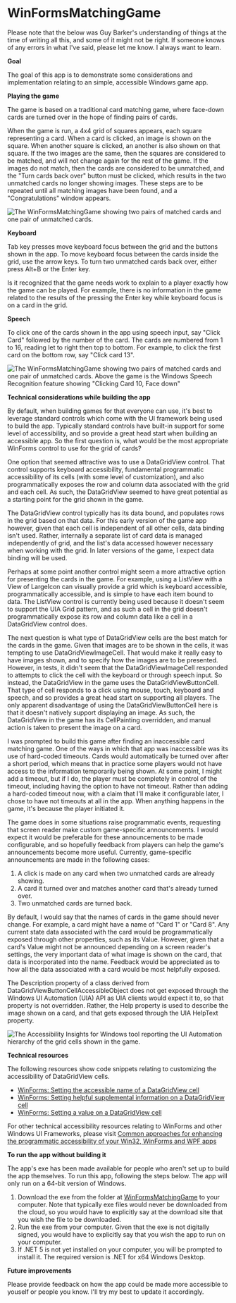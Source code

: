 # WinFormsMatchingGame

Please note that the below was Guy Barker's understanding of things at the time of writing all this, and some of it might not be right. If someone knows of any errors in what I've said, please let me know. I always want to learn.

**Goal**

The goal of this app is to demonstrate some considerations and implementation relating to an simple, accessible Windows game app.

**Playing the game**

The game is based on a traditional card matching game, where face-down cards are turned over in the hope of finding pairs of cards.

When the game is run, a 4x4 grid of squares appears, each square representing a card. When a card is clicked, an image is shown on the square. When another square is clicked, an another is also shown on that square. If the two images are the same, then the squares are considered to be matched, and will not change again for the rest of the game. If the images do not match, then the cards are considered to be unmatched, and the "Turn cards back over" button must be clicked, which results in the two unmatched cards no longer showing images. These steps are to be repeated until all matching images have been found, and a "Congratulations" window appears.

![The WinFormsMatchingGame showing two pairs of matched cards and one pair of unmatched cards.](WinFormsMatchingGame/AppScreenshots/WinFormsMatchingGameMismatch.png)

**Keyboard**

Tab key presses move keyboard focus between the grid and the buttons shown in the app. To move keyboard focus between the cards inside the grid, use the arrow keys. To turn two unmatched cards back over, either press Alt+B or the Enter key.

Is it recognized that the game needs work to explain to a player exactly how the game can be played. For example, there is no information in the game related to the results of the pressing the Enter key while keyboard focus is on a card in the grid.

**Speech**

To click one of the cards shown in the app using speech input, say "Click Card" followed by the number of the card. The cards are numbered from 1 to 16, reading let to right then top to bottom. For example, to click the first card on the bottom row, say "Click card 13".

![The WinFormsMatchingGame showing two pairs of matched cards and one pair of unmatched cards. Above the game is the Windows Speech Recognition feature showing "Clicking Card 10, Face down"](WinFormsMatchingGame/AppScreenshots/WinFormsMatchingGameSpeech.png)

**Technical considerations while building the app**

By default, when building games for that everyone can use, it's best to leverage standard controls which come with the UI framework being used to build the app. Typically standard controls have built-in support for some level of accessibility, and so provide a great head start when building an accessible app. So the first question is, what would be the most appropriate WinForms control to use for the grid of cards?

One option that seemed attractive was to use a DataGridView control. That control supports keyboard accessibility, fundamental programmatic accessibility of its cells (with some level of customization), and also programmatically exposes the row and column data associated with the grid and each cell. As such, the DataGridView seemed to have great potential as a starting point for the grid shown in the game. 

The DataGridView control typically has its data bound, and populates rows in the grid based on that data. For this early version of the game app however, given that each cell is independent of all other cells, data binding isn't used. Rather, internally a separate list of card data is managed independently of grid, and the list's data accessed however necessary when working with the grid. In later versions of the game, I expect data binding will be used.

Perhaps at some point another control might seem a more attractive option for presenting the cards in the game. For example, using a ListView with a View of LargeIcon can visually provide a grid which is keyboard accessible, programmatically accessible, and is simple to have each item bound to data. The ListView control is currently being used because it doesn't seem to support the UIA Grid pattern, and as such a cell in the grid doesn't programmatically expose its row and column data like a cell in a DataGridView control does.

The next question is what type of DataGridView cells are the best match for the cards in the game. Given that images are to be shown in the cells, it was tempting to use DataGridViewImageCell. That would make it really easy to have images shown, and to specify how the images are to be presented. However, in tests, it didn't seem that the DataGridViewImageCell responded to attempts to click the cell with the keyboard or through speech input. So instead, the DataGridView in the game uses the DataGridViewButtonCell. That type of cell responds to a click using mouse, touch, keyboard and speech, and so provides a great head start on supporting all players. The only apparent disadvantage of using the DataGridViewButtonCell here is that it doesn't natively support displaying an image. As such, the DataGridView in the game has its CellPainting overridden, and manual action is taken to present the image on a card.

I was prompted to build this game after finding an inaccessible card matching game. One of the ways in which that app was inaccessible was its use of hard-coded timeouts. Cards would automatically be turned over after a short period, which means that in practice some players would not have access to the information temporarily being shown. At some point, I might add a timeout, but if I do, the player must be completely in control of the timeout, including having the option to have not timeout. Rather than adding a hard-coded timeout now, with a claim that I'll make it configurable later, I chose to have not timeouts at all in the app. When anything happens in the game, it's because the player initiated it.

The game does in some situations raise programmatic events, requesting that screen reader make custom game-specific announcements. I would expect it would be preferable for these announcements to be made configurable, and so hopefully feedback from players can help the game's announcements become more useful. Currently, game-specific announcements are made in the following cases:

1. A click is made on any card when two unmatched cards are already showing.
2. A card it turned over and matches another card that's already turned over.
3. Two unmatched cards are turned back.

By default, I would say that the names of cards in the game should never change. For example, a card might have a name of "Card 1" or "Card 8". Any current state data associated with the card would be programmatically exposed through other properties, such as its Value. However, given that a card's Value might not be announced depending on a screen reader's settings, the very important data of what image is shown on the card, that data is incorporated into the name. Feedback would be appreciated as to how all the data associated with a card would be most helpfully exposed.

The Description property of a class derived from DataGridViewButtonCellAccessibleObject does not get exposed through the Windows UI Automation (UIA) API as UIA clients would expect it to, so that property is not overridden. Rather, the Help property is used to describe the image shown on a card, and that gets exposed through the UIA HelpText property.

![The Accessibility Insights for Windows tool reporting the UI Automation hierarchy of the grid cells shown in the game.](WinFormsMatchingGame/AppScreenshots/WinFormsMatchingGameUIATree.png)


**Technical resources**

The following resources show code snippets relating to customizing the accessibility of DataGridView cells.
- [WinForms: Setting the accessible name of a DataGridView cell](https://docs.microsoft.com/en-us/accessibility-tools-docs/items/WinForms/DataItem_Name) 
- [WinForms: Setting helpful supplemental information on a DataGridView cell](https://docs.microsoft.com/en-us/accessibility-tools-docs/items/WinForms/DataItem_HelpText) 
- [WinForms: Setting a value on a DataGridView cell](https://docs.microsoft.com/en-us/accessibility-tools-docs/items/WinForms/DataItem_ValueValue) 

For other technical accessibility resources relating to WinForms and other Windows UI Frameworks, please visit 
[Common approaches for enhancing the programmatic accessibility of your Win32, WinForms and WPF apps](https://www.linkedin.com/pulse/common-approaches-enhancing-programmatic-your-win32-winforms-barker)

**To run the app without building it**

The app's exe has been made available for people who aren't set up to build the app themselves. To run this app, following the steps below. The app will only run on a 64-bit version of Windows.

1. Download the exe from the folder at [WinFormsMatchingGame](https://1drv.ms/u/s!AlVXdkIXfQVpidFhyGkmurWNrLifNA?e=gFMquj) to your computer. Note that typically exe files would never be downloaded from the cloud, so you would have to explicitly say at the download site that you wish the file to be downloaded.
2. Run the exe from your computer. Given that the exe is not digitally signed, you would have to explicitly say that you wish the app to run on your computer.
3. If .NET 5 is not yet installed on your computer, you will be prompted to install it. The required version is .NET for x64 Windows Desktop.

**Future improvements**

Please provide feedback on how the app could be made more accessible to youself or people you know. I'll try my best to update it accordingly.
